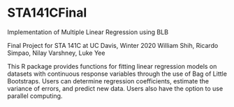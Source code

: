 # STA141CFinal
Implementation of Multiple Linear Regression using BLB

Final Project for STA 141C at UC Davis, Winter 2020
William Shih, Ricardo Simpao, Nilay Varshney, Luke Yee

This R package provides functions for fitting linear regression models on datasets with continuous response variables through the use of Bag of Little Bootstraps. Users can determine regression coefficients, estimate the variance of errors, and predict new data. Users also have the option to use parallel computing.
